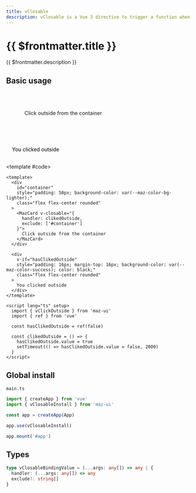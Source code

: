 ```yaml
---
title: vClosable
description: vClosable is a Vue 3 directive to trigger a function when the user clicks outside an element, you can exclude some elements
---
```


# {{ $frontmatter.title }}

{{ $frontmatter.description }}

## Basic usage

<ComponentDemo>
  <div
    id="container"
    style="padding: 50px; background-color: var(--maz-color-bg-lighter);"
    class="flex flex-center rounded"
  >
    <MazCard v-closable="{
      handler: clikedOutside,
      exclude: ['#container']
    }">
      Click outside from the container
    </MazCard>
  </div>

  <div
    v-if="hasClikedOutside"
    style="padding: 16px; margin-top: 16px; background-color: var(--maz-color-success); color: black;"
    class="flex flex-center rounded"
  >
    You clicked outside
  </div>

  <template #code>

  ```vue
  <template>
    <div
      id="container"
      style="padding: 50px; background-color: var(--maz-color-bg-lighter);"
      class="flex flex-center rounded"
    >
      <MazCard v-closable="{
        handler: clikedOutside,
        exclude: ['#container']
      }">
        Click outside from the container
      </MazCard>
    </div>

    <div
      v-if="hasClikedOutside"
      style="padding: 16px; margin-top: 16px; background-color: var(--maz-color-success); color: black;"
      class="flex flex-center rounded"
    >
      You clicked outside
    </div>
  </template>

  <script lang="ts" setup>
    import { vClickOutside } from 'maz-ui'
    import { ref } from 'vue'

    const hasClikedOutside = ref(false)

    const clikedOutside = () => {
      hasClikedOutside.value = true
      setTimeout(() => hasClikedOutside.value = false, 2000)
    }
  </script>
  ```

  </template>
</ComponentDemo>

## Global install

`main.ts`

```typescript
import { createApp } from 'vue'
import { vClosableInstall } from 'maz-ui'

const app = createApp(App)

app.use(vClosableInstall)

app.mount('#app')
```

## Types

```ts
type vClosableBindingValue = (...args: any[]) => any | {
  handler: (...args: any[]) => any
  exclude?: string[]
}
```

<script lang="ts" setup>
  import { ref } from 'vue'
  import { vClosable } from 'maz-ui'

  const hasClikedOutside = ref(false)

  const clikedOutside = () => {
    hasClikedOutside.value = true
    setTimeout(() => hasClikedOutside.value = false, 2000)
  }
</script>
